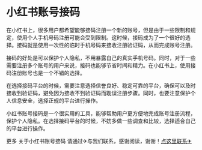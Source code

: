 # 小红书账号接码

在小红书上，很多用户都希望能够接码注册一个新的账号，但是由于一些限制和规定，使用个人手机号码注册可能会受到限制。这时候，接码成为了一个很好的选择。接码就是使用一次性的临时手机号码来接收注册验证码，从而完成账号注册。

接码的好处是可以保护个人隐私，不用暴露自己的真实手机号码。同时，对于一些需要注册多个账号的用户来说，接码也能够节省时间和精力。在小红书上，使用接码注册账号也是一个不错的选择。

在选择接码平台的时候，需要注意选择信誉良好、稳定可靠的平台，确保可以及时接收到验证码，避免因为接收不到验证码而耽误注册步骤。同时，也要注意保护个人信息安全，选择正规的平台进行操作。

小红书账号接码是一个很实用的工具，能够帮助用户更方便地完成账号注册流程，保护个人隐私。在选择接码平台的时候，不妨多做一些调查和比较，选择适合自己的平台进行操作。

更多 关于小红书账号接码 请通过✈与我们联系，感谢阅读，谢谢！[点这里联系✈](https://sms.k02.cc)